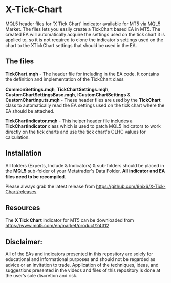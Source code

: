 # X-Tick-Chart
MQL5 header files for 'X Tick Chart' indicator available for MT5 via MQL5 Market. The files lets you easily create a TickChart based EA in MT5.
The created EA will automatically acquire the settings used on the tick chart it is applied to, so it is not required to clone the indicator's settings 
used on the chart to the XTickChart settings that should be used in the EA.

## The files
**TickChart.mqh** - The header file for including in the EA code. It contains the definition and implementation of the TickChart class

**CommonSettings.mqh**, **TickChartSettings.mqh**, **CustomChartSettingsBase.mqh**, **ICustomChartSettings** & **CustomChartInputs.mqh**  - These header files are used by the **TickChart** class to automatically read the EA settings used on the tick chart where the EA should be attached.

**TickChartIndicator.mqh** - This helper header file includes a **TickChartIndicator** class which is used to patch MQL5 indicators to work directly on the tick charts and use the tick chart's OLHC values for calculation.

## Installation

All folders (Experts, Include & Indicators) & sub-folders should be placed in the **MQL5** sub-folder of your Metatrader's Data Folder.
**All indicator and EA files need to be recompiled**.

Please always grab the latest release from https://github.com/9nix6/X-Tick-Chart/releases

## Resources
The **X Tick Chart** indicator for MT5 can be downloaded from https://www.mql5.com/en/market/product/24312

## Disclaimer:

All of the EAs and indicators presented in this repository are solely for educational and informational purposes and should not be regarded as advice or an invitation to trade. 
Application of the techniques, ideas, and suggestions presented in the videos and files of this repository is done at the user’s sole discretion and risk. 
